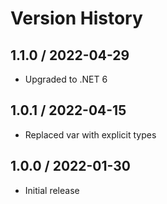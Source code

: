 # Version History

## 1.1.0 / 2022-04-29

- Upgraded to .NET 6

## 1.0.1 / 2022-04-15

- Replaced var with explicit types

## 1.0.0 / 2022-01-30

- Initial release
